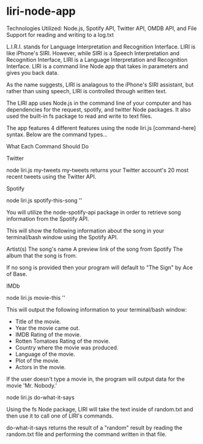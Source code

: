 # liri-node-app

Technologies Utilized: Node.js, Spotify API, Twitter API, OMDB API, and File Support for reading and writing to a log.txt

L.I.R.I. stands for Language Interpretation and Recognition Interface. LIRI is like iPhone's SIRI. However, while SIRI is a Speech Interpretation and Recognition Interface, LIRI is a Language Interpretation and Recognition Interface. LIRI is a command line Node app that takes in parameters and gives you back data.

As the name suggests, LIRI is analagous to the iPhone's SIRI assistant, but rather than using speech, LIRI is controlled through written text.

The LIRI app uses Node.js in the command line of your computer and has dependencies for the request, spotify, and twitter Node packages. It also used the built-in fs package to read and write to text files.

The app features 4 different features using the node liri.js [command-here] syntax. Below are the command types...

What Each Command Should Do

Twitter

node liri.js my-tweets
my-tweets returns your Twitter account's 20 most recent tweets using the Twitter API.


Spotify

node liri.js spotify-this-song '<song name here>'

You will utilize the node-spotify-api package in order to retrieve song information from the Spotify API.

This will show the following information about the song in your terminal/bash window using the Spotify API.

Artist(s)
The song's name
A preview link of the song from Spotify
The album that the song is from.

If no song is provided then your program will default to "The Sign" by Ace of Base.


IMDb

node liri.js movie-this '<movie name here>'

This will output the following information to your terminal/bash window:

  * Title of the movie.
  * Year the movie came out.
  * IMDB Rating of the movie.
  * Rotten Tomatoes Rating of the movie.
  * Country where the movie was produced.
  * Language of the movie.
  * Plot of the movie.
  * Actors in the movie.

If the user doesn't type a movie in, the program will output data for the movie 'Mr. Nobody.'

node liri.js do-what-it-says

Using the fs Node package, LIRI will take the text inside of random.txt and then use it to call one of LIRI's commands.

do-what-it-says returns the result of a "random" result by reading the random.txt file and performing the command written in that file.
